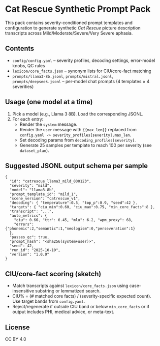 # Cat Rescue Synthetic Prompt Pack

This pack contains severity-conditioned prompt templates and configuration to generate synthetic *Cat Rescue* picture description transcripts across Mild/Moderate/Severe/Very Severe aphasia.

## Contents
- `config/config.yaml` – severity profiles, decoding settings, error-model knobs, QC rules
- `lexicon/core_facts.json` – synonym lists for CIU/core-fact matching
- `prompts/llama3-8b.jsonl`, `prompts/mistral.jsonl`, `prompts/deepseek.jsonl` – per-model chat prompts (4 templates × 4 severities)

## Usage (one model at a time)
1. Pick a model (e.g., Llama 3 8B). Load the corresponding JSONL.
2. For each entry:
   - Render the `system` message.
   - Render the `user` message with `{{max_len}}` replaced from `config.yaml -> severity_profiles[severity].max_len`.
   - Set decoding params from `decoding_profiles[severity]`.
   - Generate 25 samples per template to reach 100 per severity (see `dataset_plan`).

## Suggested JSONL output schema per sample
```
{
  "id": "catrescue_llama3_mild_000123",
  "severity": "mild",
  "model": "llama3-8b",
  "prompt_template_id": "mild_1",
  "scene_version": "catrescue_v1",
  "decoding": { "temperature":0.5, "top_p":0.9, "seed":42 },
  "targets": { "ciu_min":0.60, "ciu_max":0.75, "min_core_facts":8 },
  "transcript": "...",
  "auto_metrics": {
    "ciu": 0.66, "ttr": 0.45, "mlu": 6.2, "wpm_proxy": 68,
    "errors": {"phonemic":2,"semantic":1,"neologism":0,"perseveration":1}
  },
  "passes_qc": true,
  "prompt_hash": "<sha256(system+user)>",
  "seed": 42,
  "run_id": "2025-10-10",
  "version": "1.0.0"
}
```

## CIU/core-fact scoring (sketch)
- Match transcripts against `lexicon/core_facts.json` using case-insensitive substring or lemmatized search.
- CIU% = (# matched core facts) / (severity-specific expected count). Use target bands from `config.yaml`.
- Reject/regenerate if outside CIU band or below `min_core_facts` or if output includes PHI, medical advice, or meta-text.

## License
CC BY 4.0
